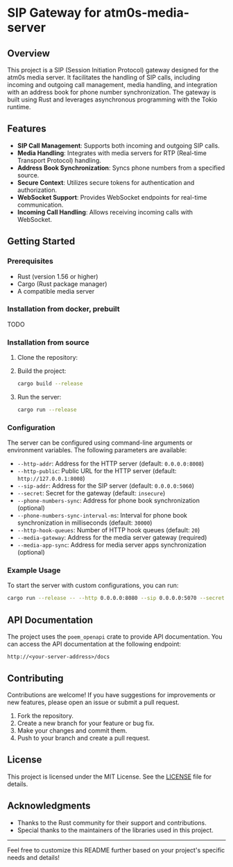 # SIP Gateway for atm0s-media-server

## Overview

This project is a SIP (Session Initiation Protocol) gateway designed for the atm0s media server. It facilitates the handling of SIP calls, including incoming and outgoing call management, media handling, and integration with an address book for phone number synchronization. The gateway is built using Rust and leverages asynchronous programming with the Tokio runtime.

## Features

- **SIP Call Management**: Supports both incoming and outgoing SIP calls.
- **Media Handling**: Integrates with media servers for RTP (Real-time Transport Protocol) handling.
- **Address Book Synchronization**: Syncs phone numbers from a specified source.
- **Secure Context**: Utilizes secure tokens for authentication and authorization.
- **WebSocket Support**: Provides WebSocket endpoints for real-time communication.
- **Incoming Call Handling**: Allows receiving incoming calls with WebSocket.

## Getting Started

### Prerequisites

- Rust (version 1.56 or higher)
- Cargo (Rust package manager)
- A compatible media server

### Installation from docker, prebuilt

TODO

### Installation from source

1. Clone the repository:
2. Build the project:

   ```bash
   cargo build --release
   ```

3. Run the server:

   ```bash
   cargo run --release
   ```

### Configuration

The server can be configured using command-line arguments or environment variables. The following parameters are available:

- `--http-addr`: Address for the HTTP server (default: `0.0.0.0:8008`)
- `--http-public`: Public URL for the HTTP server (default: `http://127.0.0.1:8008`)
- `--sip-addr`: Address for the SIP server (default: `0.0.0.0:5060`)
- `--secret`: Secret for the gateway (default: `insecure`)
- `--phone-numbers-sync`: Address for phone book synchronization (optional)
- `--phone-numbers-sync-interval-ms`: Interval for phone book synchronization in milliseconds (default: `30000`)
- `--http-hook-queues`: Number of HTTP hook queues (default: `20`)
- `--media-gateway`: Address for the media server gateway (required)
- `--media-app-sync`: Address for media server apps synchronization (optional)

### Example Usage

To start the server with custom configurations, you can run:

```bash
cargo run --release -- --http 0.0.0.0:8080 --sip 0.0.0.0:5070 --secret mysecret --media-gateway http://media-server
```

## API Documentation

The project uses the `poem_openapi` crate to provide API documentation. You can access the API documentation at the following endpoint:

```
http://<your-server-address>/docs
```

## Contributing

Contributions are welcome! If you have suggestions for improvements or new features, please open an issue or submit a pull request.

1. Fork the repository.
2. Create a new branch for your feature or bug fix.
3. Make your changes and commit them.
4. Push to your branch and create a pull request.

## License

This project is licensed under the MIT License. See the [LICENSE](LICENSE) file for details.

## Acknowledgments

- Thanks to the Rust community for their support and contributions.
- Special thanks to the maintainers of the libraries used in this project.

---

Feel free to customize this README further based on your project's specific needs and details!